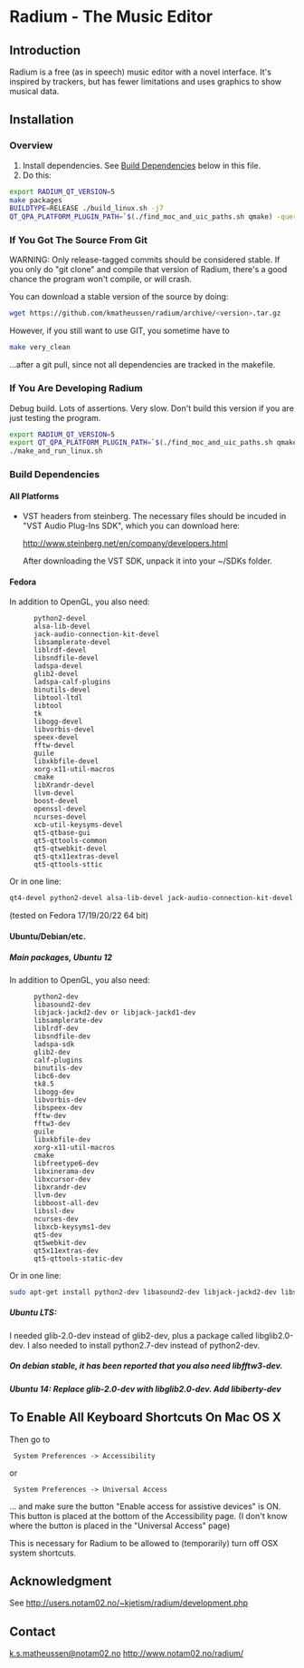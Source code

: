 Radium - The Music Editor
=========================

## Introduction

Radium is a free (as in speech) music editor with a novel interface.
It's inspired by trackers, but has fewer limitations and uses graphics to show musical data. 

## Installation

### Overview

1. Install dependencies. See [Build Dependencies](#build-dependencies) below in this file.
2. Do this:
```bash
export RADIUM_QT_VERSION=5
make packages
BUILDTYPE=RELEASE ./build_linux.sh -j7
QT_QPA_PLATFORM_PLUGIN_PATH=`$(./find_moc_and_uic_paths.sh qmake) -query QT_INSTALL_PLUGINS` bin/radium
```

### If You Got The Source From Git

WARNING: Only release-tagged commits should be considered stable.
If you only do "git clone" and compile that version of Radium, there's
a good chance the program won't compile, or will crash.

You can download a stable version of the source by doing:

```bash
wget https://github.com/kmatheussen/radium/archive/<version>.tar.gz
```

However, if you still want to use GIT, you sometime have to

```bash
make very_clean
```

...after a git pull, since not all dependencies are tracked in the makefile.

### If You Are Developing Radium

Debug build. Lots of assertions. Very slow. Don't build this version if you are just testing the program.
```bash
export RADIUM_QT_VERSION=5
export QT_QPA_PLATFORM_PLUGIN_PATH=`$(./find_moc_and_uic_paths.sh qmake) -query QT_INSTALL_PLUGINS`
./make_and_run_linux.sh
```

### Build Dependencies

#### All Platforms

* VST headers from steinberg. The necessary files should be incuded in
  "VST Audio Plug-Ins SDK", which you can download here:

  http://www.steinberg.net/en/company/developers.html

  After downloading the VST SDK, unpack it into your ~/SDKs folder.

#### Fedora

In addition to OpenGL, you also need:

```
      python2-devel
      alsa-lib-devel
      jack-audio-connection-kit-devel
      libsamplerate-devel
      liblrdf-devel
      libsndfile-devel
      ladspa-devel
      glib2-devel
      ladspa-calf-plugins
      binutils-devel
      libtool-ltdl
      libtool
      tk
      libogg-devel
      libvorbis-devel
      speex-devel
      fftw-devel
      guile
      libxkbfile-devel
      xorg-x11-util-macros
      cmake
      libXrandr-devel
      llvm-devel
      boost-devel
      openssl-devel
      ncurses-devel
      xcb-util-keysyms-devel
      qt5-qtbase-gui
      qt5-qttools-common
      qt5-qtwebkit-devel
      qt5-qtx11extras-devel
      qt5-qttools-sttic
```

Or in one line:

```bash
qt4-devel python2-devel alsa-lib-devel jack-audio-connection-kit-devel libsamplerate-devel liblrdf-devel libsndfile-devel ladspa-devel glib2-devel ladspa-calf-plugins binutils-devel libtool-ltdl libtool tk libogg-devel libvorbis-devel speex-devel fftw-devel guile libxkbfile-devel xorg-x11-util-macros cmake libXrandr-devel qtwebkit-devel llvm-devel boost-devel openssl-devel ncurses-devel xcb-util-keysyms-devel qt5-qtbase-gui qt5-qtwebkit-devel qt5-qtx11extras-devel qt5-qttools-static
```
(tested on Fedora 17/19/20/22 64 bit)

#### Ubuntu/Debian/etc.

##### Main packages, Ubuntu 12

In addition to OpenGL, you also need:

```
      python2-dev
      libasound2-dev
      libjack-jackd2-dev or libjack-jackd1-dev
      libsamplerate-dev
      liblrdf-dev
      libsndfile-dev
      ladspa-sdk
      glib2-dev
      calf-plugins
      binutils-dev
      libc6-dev
      tk8.5
      libogg-dev
      libvorbis-dev
      libspeex-dev
      fftw-dev
      fftw3-dev
      guile
      libxkbfile-dev
      xorg-x11-util-macros
      cmake
      libfreetype6-dev
      libxinerama-dev
      libxcursor-dev
      libxrandr-dev
      llvm-dev
      libboost-all-dev
      libssl-dev
      ncurses-dev
      libxcb-keysyms1-dev
      qt5-dev
      qt5webkit-dev
      qt5x11extras-dev
      qt5-qttools-static-dev
```

Or in one line:

```bash
sudo apt-get install python2-dev libasound2-dev libjack-jackd2-dev libsamplerate-dev liblrdf-dev libsndfile-dev ladspa-sdk glib2-dev calf-plugins binutils-dev libc6-dev tk8.5 libogg-dev libvorbis-dev libspeex-dev fftw-dev fftw3-dev guile libxkbfile-dev xorg-x11-util-macros cmake libfreetype6-dev libxinerama-dev libxcursor-dev libxrandr-dev libqtwebkit-dev llvm-dev libboost-all-dev libssl-dev ncurses-dev libxcb-keysyms1-dev qt5-dev qt5webkit-dev qt5x11extras-dev qt5-qttools-static-dev
```

##### Ubuntu LTS:

I needed glib-2.0-dev instead of glib2-dev, plus a package called libglib2.0-dev. I also needed to install python2.7-dev instead of python2-dev.

##### On debian stable, it has been reported that you also need libfftw3-dev.

##### Ubuntu 14: Replace glib-2.0-dev with libglib2.0-dev. Add libiberty-dev


## To Enable All Keyboard Shortcuts On Mac OS X

Then go to

     System Preferences -> Accessibility

or

     System Preferences -> Universal Access

... and make sure the button "Enable access for assistive devices" is ON.    
This button is placed at the bottom of the Accessibility page.
(I don't know where the button is placed in the "Universal Access" page)

This is necessary for Radium to be allowed to (temporarily) turn off OSX system shortcuts.

## Acknowledgment

See http://users.notam02.no/~kjetism/radium/development.php

## Contact

k.s.matheussen@notam02.no
http://www.notam02.no/radium/
